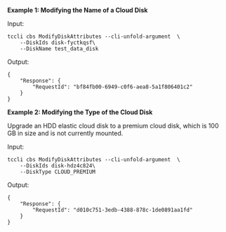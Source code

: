 **Example 1: Modifying the Name of a Cloud Disk**



Input: 

```
tccli cbs ModifyDiskAttributes --cli-unfold-argument  \
    --DiskIds disk-fyctkqsf\
    --DiskName test_data_disk
```

Output: 
```
{
    "Response": {
        "RequestId": "bf84fb00-6949-c0f6-aea8-5a1f806401c2"
    }
}
```

**Example 2: Modifying the Type of the Cloud Disk**

Upgrade an HDD elastic cloud disk to a premium cloud disk, which is 100 GB in size and is not currently mounted.

Input: 

```
tccli cbs ModifyDiskAttributes --cli-unfold-argument  \
    --DiskIds disk-hdz4c824\
    --DiskType CLOUD_PREMIUM
```

Output: 
```
{
    "Response": {
        "RequestId": "d010c751-3edb-4388-878c-1de0891aa1fd"
    }
}
```

